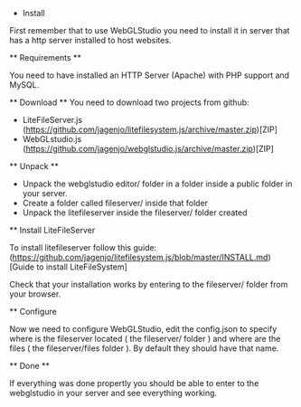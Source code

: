 * Install

First remember that to use WebGLStudio you need to install it in server that has a http server installed to host websites.

** Requirements **

You need to have installed an HTTP Server (Apache) with PHP support and MySQL.

** Download **
You need to download two projects from github:
- LiteFileServer.js (https://github.com/jagenjo/litefilesystem.js/archive/master.zip)[ZIP]
- WebGLstudio.js (https://github.com/jagenjo/webglstudio.js/archive/master.zip)[ZIP]

** Unpack **

- Unpack the webglstudio editor/ folder in a folder inside a public folder in your server.
- Create a folder called fileserver/ inside that folder
- Unpack the litefileserver inside the fileserver/ folder created

** Install LiteFileServer

To install litefileserver follow this guide: (https://github.com/jagenjo/litefilesystem.js/blob/master/INSTALL.md)[Guide to install LiteFileSystem]

Check that your installation works by entering to the fileserver/ folder from your browser.

** Configure 

Now we need to configure WebGLStudio, edit the config.json to specify where is the fileserver located ( the fileserver/ folder ) and where are the files ( the fileserver/files folder ).
By default they should have that name.

** Done **

If everything was done propertly you should be able to enter to the webglstudio in your server and see everything working.


